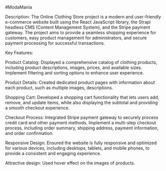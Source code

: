#ModaMania

Description: The Online Clothing Store project is a modern and user-friendly e-commerce website built using the React JavaScript library, the Strapi headless CMS (Content Management System), and the Stripe payment gateway. The project aims to provide a seamless shopping experience for customers, easy product management for administrators, and secure payment processing for successful transactions.

Key Features:

Product Catalog: Displayed a comprehensive catalog of clothing products, including product descriptions, images, prices, and available sizes. Implement filtering and sorting options to enhance user experience.

Product Details: Created dedicated product pages with information about each product, such as multiple images, descriptions.

Shopping Cart: Developed a shopping cart functionality that lets users add, remove, and update items, while also displaying the subtotal and providing a smooth checkout experience.

Checkout Process: Integrated Stripe payment gateway to securely process credit card and other payment methods. Implement a multi-step checkout process, including order summary, shipping address, payment information, and order confirmation.

Responsive Design: Ensured the website is fully responsive and optimized for various devices, including desktops, tablets, and mobile phones, to provide a consistent and engaging experience.

Attractive design: Used hover effect on the images of products.
